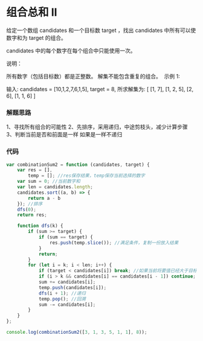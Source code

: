 # 组合总和 II
给定一个数组 candidates 和一个目标数 target ，找出 candidates 中所有可以使数字和为 target 的组合。

candidates 中的每个数字在每个组合中只能使用一次。

说明：

所有数字（包括目标数）都是正整数。
解集不能包含重复的组合。 
示例 1:

输入: candidates = [10,1,2,7,6,1,5], target = 8,
所求解集为:
[
  [1, 7],
  [1, 2, 5],
  [2, 6],
  [1, 1, 6]
]


### 解题思路
1、寻找所有组合的可能性
2、先排序，采用递归，中途剪枝头，减少计算步骤
3、判断当前是否和前面是一样 如果是一样不递归
### 代码

```javascript
var combinationSum2 = function (candidates, target) {
    var res = [],
        temp = []; //res保存结果，temp保存当前选择的数字
    var sum = 0; //当前数字和
    var len = candidates.length;
    candidates.sort((a, b) => {
        return a - b
    }); //排序
    dfs(0);
    return res;

    function dfs(k) {
        if (sum >= target) {
            if (sum == target) {
                res.push(temp.slice()); //满足条件，复制一份放入结果
            }
            return;
        }
        for (let i = k; i < len; i++) {
            if (target < candidates[i]) break; //如果当前将要值已经大于目标值直接退出循环
            if (i > k && candidates[i] == candidates[i - 1]) continue; //重复的情况
            sum += candidates[i];
            temp.push(candidates[i]);
            dfs(i + 1); //递归
            temp.pop(); //回溯
            sum -= candidates[i];
        }
    }
};

console.log(combinationSum2([3, 1, 3, 5, 1, 1], 8));
```